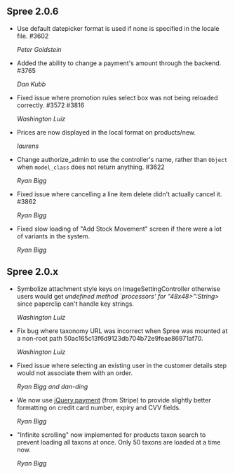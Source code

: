 ## Spree 2.0.6 ##


* Use default datepicker format is used if none is specified in the locale file. #3602

    *Peter Goldstein*

* Added the ability to change a payment's amount through the backend. #3765

    *Dan Kubb*

* Fixed issue where promotion rules select box was not being reloaded correctly. #3572 #3816

    *Washington Luiz*

* Prices are now displayed in the local format on products/new.

    *laurens*

* Change authorize_admin to use the controller's name, rather than `Object` when `model_class` does not return anything. #3622

    *Ryan Bigg*

* Fixed issue where cancelling a line item delete didn't actually cancel it. #3862

    *Ryan Bigg*

* Fixed slow loading of "Add Stock Movement" screen if there were a lot of variants in the system.
    
    *Ryan Bigg*

 
## Spree 2.0.x ##

*   Symbolize attachment style keys on ImageSettingController otherwise users
    would get *undefined method `processors' for "48x48>":String>* since
    paperclip can't handle key strings.

    *Washington Luiz*

* Fix bug where taxonomy URL was incorrect when Spree was mounted at a non-root path 50ac165c13f6d9123db704b72e9feae86971af70.

    *Washington Luiz*

* Fixed issue where selecting an existing user in the customer details step would not associate them with an order.
    
    *Ryan Bigg and dan-ding*

*   We now use [jQuery.payment](https://stripe.com/blog/jquery-payment) (from Stripe) to provide slightly better formatting on credit card number, expiry and CVV fields.

    *Ryan Bigg*

*   "Infinite scrolling" now implemented for products taxon search to prevent loading all taxons at once. Only 50 taxons are loaded at a time now.
    
    *Ryan Bigg*
